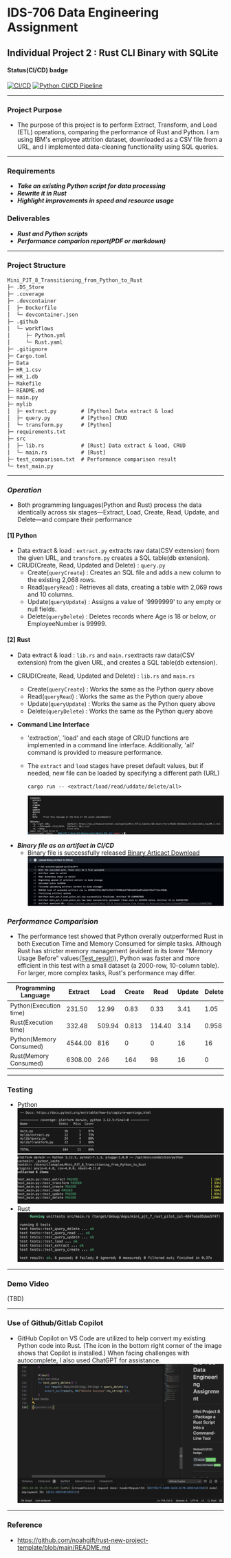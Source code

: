 # IDS-706 Data Engineering Assignment
## Individual Project 2 : Rust CLI Binary with SQLite

#### Status(CI/CD) badge 
[![CI/CD](https://github.com/nogibjj/INDV_PJT_2_Rust-CLI-Binary-with-SQLite_ISL/actions/workflows/Rust.yaml/badge.svg)](https://github.com/nogibjj/INDV_PJT_2_Rust-CLI-Binary-with-SQLite_ISL/actions/workflows/Rust.yaml)
[![Python CI/CD Pipeline](https://github.com/nogibjj/INDV_PJT_2_Rust-CLI-Binary-with-SQLite_ISL/actions/workflows/Python.yml/badge.svg)](https://github.com/nogibjj/INDV_PJT_2_Rust-CLI-Binary-with-SQLite_ISL/actions/workflows/Python.yml)

------

### Project Purpose

- The purpose of this project is to perform Extract, Transform, and Load (ETL) operations, comparing the performance of Rust and Python. I am using IBM's employee attrition dataset, downloaded as a CSV file from a URL, and I implemented data-cleaning functionality using SQL queries.

-----

### Requirements

* ***Take an existing Python script for data processing***
* ***Rewrite it in Rust***
* ***Highlight improvements in speed and resource usage***

### Deliverables

* ***Rust and Python scripts***
* ***Performance comparion report(PDF or markdown)***

---------
### Project Structure
```
Mini_PJT_8_Transitioning_from_Python_to_Rust
├─ .DS_Store
├─ .coverage
├─ .devcontainer
│  ├─ Dockerfile
│  └─ devcontainer.json
├─ .github
│  └─ workflows
│     ├─ Python.yml 
│     └─ Rust.yaml
├─ .gitignore
├─ Cargo.toml
├─ Data
├─ HR_1.csv
├─ HR_1.db
├─ Makefile
├─ README.md
├─ main.py
├─ mylib
│  ├─ extract.py        # [Python] Data extract & load
│  ├─ query.py          # [Python] CRUD
│  └─ transform.py      # [Python]
├─ requirements.txt
├─ src
│  ├─ lib.rs            # [Rust] Data extract & load, CRUD
│  └─ main.rs           # [Rust]
├─ test_comparison.txt  # Performance comparison result
└─ test_main.py
```
----------
###  ***Operation***
- Both programming languages(Python and Rust) process the data identically across six stages—Extract, Load, Create, Read, Update, and Delete—and compare their performance

#### **[1] Python**
- Data extract & load : `extract.py` extracts raw data(CSV extension) from the given URL, and `transform.py` creates a SQL table(db extension).
- CRUD(Create, Read, Updated and Delete) : `query.py`
   - Create(`queryCreate`) : Creates an SQL file and adds a new column to the existing 2,068 rows.
   - Read(`queryRead`) : Retrieves all data, creating a table with 2,069 rows and 10 columns.
   - Update(`queryUpdate`) : Assigns a value of '9999999' to any empty or null fields.
   - Delete(`queryDelete`) : Deletes records where Age is 18 or below, or EmployeeNumber is 99999.

#### **[2] Rust**
- Data extract & load : `lib.rs` and `main.rs`extracts raw data(CSV extension) from the given URL, and creates a SQL table(db extension).
- CRUD(Create, Read, Updated and Delete) : `lib.rs` and `main.rs`
   - Create(`queryCreate`) : Works the same as the Python query above
   - Read(`queryRead`) : Works the same as the Python query above
   - Update(`queryUpdate`) : Works the same as the Python query above
   - Delete(`queryDelete`) : Works the same as the Python query above

- **Command Line Interface**
   - 'extraction', 'load' and each stage of CRUD functions are implemented in a command line interface. Additionally, 'all' command is provided to measure performance.
   - The `extract` and `load` stages have preset default values, but if needed, new file can be loaded by specifying a different path (URL)

      ```
      cargo run -- <extract/load/read/uddate/delete/all>
      ```
      ![CLI](Data/CLI.png)


* ***Binary file as an artifact in CI/CD***
   - Binary file is successfully released 
      [Binary Articact Download](https://github.com/nogibjj/Mini_PJT_8_Transitioning_from_Python_to_Rust_ISL/actions/runs/11544607272/job/32130378632)
      ![Image](Data/binary.png)

###  ***Performance Comparision*** 

- The performance test showed that Python overally outperformed Rust in both Execution Time and Memory Consumed for simple tasks. Although Rust has stricter memory management (evident in its lower "Memory Usage Before" values([Test_result](test_comparision.txt))), Python was faster and more efficient in this test with a small dataset (a 2000-row, 10-column table). For larger, more complex tasks, Rust's performance may differ.

| Programming Language    | Extract | Load   | Create | Read   | Update | Delete | Total   | Unit |
| ----------------------- | ------- | ------ | ------ | ------ | ------ | ------ | ------- | ---- |
| Python(Execution time)  | 231.50  | 12.99  | 0.83   | 0.33   | 3.41   | 1.05   | 250.11  | ms   |
| Rust(Execution time)    | 332.48  | 509.94 | 0.813  | 114.40 | 3.14   | 0.958  | 961.731 | ms   |
| Python(Memory Consumed) | 4544.00 | 816    | 0      | 0      | 16     | 16     | 5,392   | KB   |
| Rust(Memory Consumed)   | 6308.00 | 246    | 164    | 98     | 16     | 0      | 6,832   | KB   |



---------
### Testing
- Python
   ![photo](Data/py_test.png)
   ![lint](Data/py_lint.png)
- Rust
   ![photo](Data/rs_test.png)

---------
### Demo Video
(TBD)

---------
### Use of Github/Gitlab Copilot

- GitHub Copilot on VS Code are utilized to help convert my existing Python code into Rust. (The icon in the bottom right corner of the image shows that Copilot is installed.) When facing challenges with autocomplete, I also used ChatGPT for assistance.
   ![copilot](Data/copilot.png)



----------
### Reference
* https://github.com/noahgift/rust-new-project-template/blob/main/README.md

